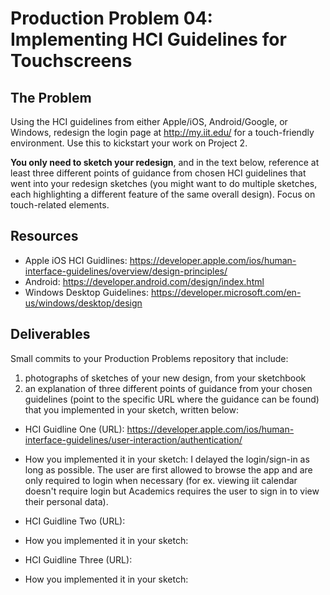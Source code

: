 # Production Problem 04: Implementing HCI Guidelines for Touchscreens

## The Problem

Using the HCI guidelines from either Apple/iOS, Android/Google, or Windows, redesign the login page at
http://my.iit.edu/ for a touch-friendly environment. Use this to kickstart your work on Project 2.

**You only need to sketch your redesign**, and in the text below, reference at least three different
points of guidance from chosen HCI guidelines that went into your redesign sketches (you might
want to do multiple sketches, each highlighting a different feature of the same overall design).
Focus on touch-related elements.

## Resources

* Apple iOS HCI Guidlines:
  https://developer.apple.com/ios/human-interface-guidelines/overview/design-principles/
* Android:
  https://developer.android.com/design/index.html
* Windows Desktop Guidelines:
  https://developer.microsoft.com/en-us/windows/desktop/design

## Deliverables

Small commits to your Production Problems repository that include:

1) photographs of sketches of your new design, from your sketchbook
2) an explanation of three different points of guidance from your chosen guidelines (point to the
   specific URL where the guidance can be found) that you implemented in your sketch, written below:

* HCI Guidline One (URL): https://developer.apple.com/ios/human-interface-guidelines/user-interaction/authentication/
* How you implemented it in your sketch: I delayed the login/sign-in as long as possible. The user are first allowed to browse the app and are only required to login when necessary (for ex. viewing iit calendar doesn't require login but Academics requires the user to sign in to view their personal data).

* HCI Guidline Two (URL):
* How you implemented it in your sketch:

* HCI Guidline Three (URL):
* How you implemented it in your sketch:
